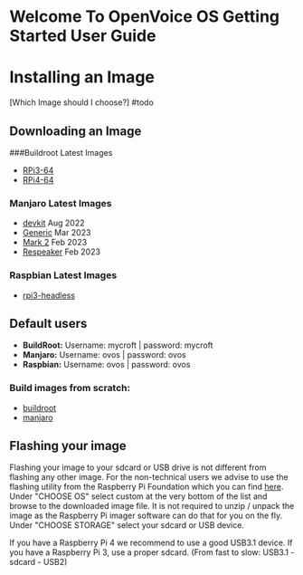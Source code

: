 # Welcome To OpenVoice OS Getting Started User Guide
# Installing an Image

[Which Image should I choose?] #todo

## Downloading an Image

###Buildroot Latest Images

- [RPi3-64](https://drive.google.com/file/d/1gTrQxMZEOV0J4ZrICyxfjA5cpNIjwDJP/view?usp=share_link)
- [RPi4-64](https://drive.google.com/file/d/1PUtNXfZ5jMUlVAgyN-KXPdVdX6r51eBw/view?usp=share_link)
### Manjaro Latest Images

- [devkit](https://downloads.openvoiceos.com/images/manjaro/ovos-dev-edition-devkit-190822.img.gz) Aug 2022
- [Generic](https://downloads.openvoiceos.com/images/manjaro/ovos-dev-edition-generic-090323-221429.img.xz) Mar 2023
- [Mark 2](https://downloads.openvoiceos.com/images/manjaro/ovos-dev-edition-mark2-170223-091407.img.xz) Feb 2023
- [Respeaker](https://downloads.openvoiceos.com/images/manjaro/ovos-dev-edition-respeaker-090223-172552.img.xz) Feb 2023
### Raspbian Latest Images

- [rpi3-headless](https://downloads.openvoiceos.com/images/raspbian/)

## Default users
- **BuildRoot:** Username: mycroft | password: mycroft
- **Manjaro:** Username: ovos | password: ovos
- **Raspbian:** Username: ovos | password: ovos
### Build images from scratch:

- [buildroot](https://openvoiceos.github.io/community-docs/buildroot/)
- [manjaro](https://openvoiceos.github.io/community-docs/manjaro/)

## Flashing your image

Flashing your image to your sdcard or USB drive is not different from flashing any other image. For the non-technical users we advise to use the flashing utility from the Raspberry Pi Foundation which you can find [here](https://www.raspberrypi.com/software/).
Under "CHOOSE OS" select custom at the very bottom of the list and browse to the downloaded image file. It is not required to unzip / unpack the image as the Raspberry Pi imager software can do that for you on the fly.
Under "CHOOSE STORAGE" select your sdcard or USB device.

If you have a Raspberry Pi 4 we recommend to use a good USB3.1 device. If you have a Raspberry Pi 3, use a proper sdcard. (From fast to slow: USB3.1 - sdcard - USB2)